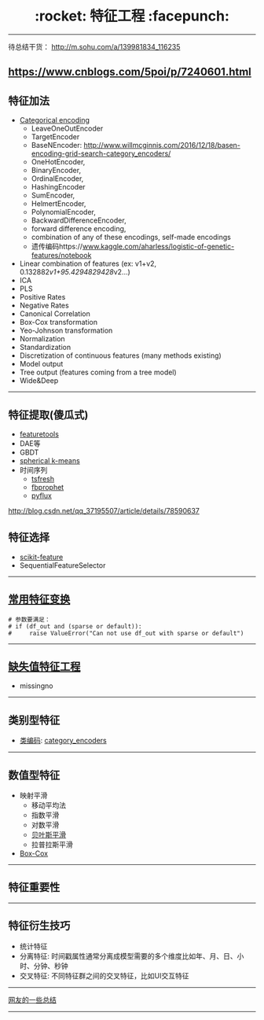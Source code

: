 <h1 align = "center">:rocket: 特征工程 :facepunch:</h1>

---
待总结干货：
http://m.sohu.com/a/139981834_116235

https://www.cnblogs.com/5poi/p/7240601.html
---
## 特征加法
- [Categorical encoding][11]
    - LeaveOneOutEncoder
    - TargetEncoder
    - BaseNEncoder: http://www.willmcginnis.com/2016/12/18/basen-encoding-grid-search-category_encoders/
    - OneHotEncoder, 
    - BinaryEncoder,
    - OrdinalEncoder, 
    - HashingEncoder
    - SumEncoder, 
    - HelmertEncoder,
    - PolynomialEncoder, 
    - BackwardDifferenceEncoder, 
    - forward difference encoding, 
    - combination of any of these encodings, self-made encodings
    - 遗传编码https://www.kaggle.com/aharless/logistic-of-genetic-features/notebook
- Linear combination of features (ex: v1+v2, 0.132882*v1+95.4294829428*v2...)
- ICA
- PLS
- Positive Rates
- Negative Rates
- Canonical Correlation
- Box-Cox transformation
- Yeo-Johnson transformation
- Normalization
- Standardization
- Discretization of continuous features (many methods existing)
- Model output
- Tree output (features coming from a tree model)
- Wide&Deep

---
## 特征提取(傻瓜式)
- [featuretools][3]
- DAE等
- GBDT
- [spherical k-means][5]
- 时间序列
    - [tsfresh][6]
    - [fbprophet][7]
    - [pyflux][8]
    
http://blog.csdn.net/qq_37195507/article/details/78590637

## 特征选择
- [scikit-feature][4]
- SequentialFeatureSelector
---
## [常用特征变换][0]

```
# 参数要满足：
# if (df_out and (sparse or default)):
#     raise ValueError("Can not use df_out with sparse or default")
```
---
## [缺失值特征工程][9]
- missingno
---
## 类别型特征
- [类编码][1]: [category_encoders][2]
---
## 数值型特征
- 映射平滑
  - 移动平均法
  - 指数平滑
  - 对数平滑
  - [贝叶斯平滑][20]
  - 拉普拉斯平滑
- [Box-Cox][21]
---
## 特征重要性
---
## 特征衍生技巧
- 统计特征
- 分离特征: 时间戳属性通常分离成模型需要的多个维度比如年、月、日、小时、分钟、秒钟
- 交叉特征: 不同特征群之间的交叉特征，比如UI交互特征


---
[网友的一些总结][10]















---
[0]: http://nbviewer.jupyter.org/github/Jie-Yuan/2_DataMining/blob/master/3_FeatureEngineering/sklearn_pandas.ipynb
[1]: http://contrib.scikit-learn.org/categorical-encoding/backward_difference.html
[2]: https://github.com/scikit-learn-contrib/categorical-encoding
[3]: https://github.com/Featuretools/featuretools
[4]: https://github.com/jundongl/scikit-feature
[5]: https://github.com/justinsalamon/skm
[6]: https://github.com/blue-yonder/tsfresh
[7]: https://github.com/facebook/prophet
[8]: http://pyflux.readthedocs.io/en/latest/arima.html
[9]: https://github.com/Jie-Yuan/DataMining/tree/master/3_FeatureEngineering/missingno
[10]: http://www.cnblogs.com/weibao/p/6252280.html
[11]: https://github.com/Jie-Yuan/DataMining/tree/master/3_FeatureEngineering/1_CategoricalEncoding

[20]: https://github.com/Jie-Yuan/2_DataMining/blob/master/3_FeatureEngineering/SmoothMapping/BayesianSmoothing.py
[21]: http://nbviewer.jupyter.org/github/Jie-Yuan/2_DataMining/blob/master/3_FeatureEngineering/Box-Cox/Box-Cox.ipynb
